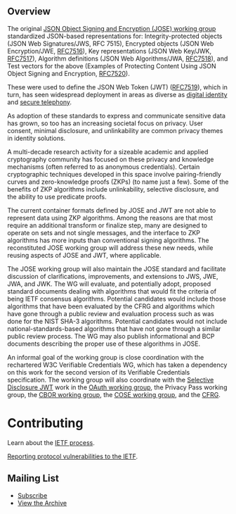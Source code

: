 ## Overview

The original [JSON Object Signing and Encryption (JOSE) working group](https://datatracker.ietf.org/doc/charter-ietf-jose/02/) standardized JSON-based representations for: Integrity-protected objects (JSON Web Signatures/JWS, RFC 7515), Encrypted objects (JSON Web Encryption/JWE, [RFC7516](https://datatracker.ietf.org/doc/rfc7516/)), Key representations (JSON Web Key/JWK, [RFC7517](https://datatracker.ietf.org/doc/rfc7517/)), Algorithm definitions (JSON Web Algorithms/JWA, [RFC7518](https://datatracker.ietf.org/doc/rfc7518/)), and Test vectors for the above (Examples of Protecting Content Using JSON Object Signing and Encryption, [RFC7520](https://datatracker.ietf.org/doc/rfc7520/)).

These were used to define the JSON Web Token (JWT) ([RFC7519](https://datatracker.ietf.org/doc/rfc7519/)), which in turn, has seen widespread deployment in areas as diverse as [digital identity](https://openid.net/connect/) and [secure telephony](https://www.ietf.org/blog/stir-action/).

As adoption of these standards to express and communicate sensitive data has grown, so too has an increasing societal focus on privacy. User consent, minimal disclosure, and unlinkability are common privacy themes in identity solutions.

A multi-decade research activity for a sizeable academic and applied cryptography community has focused on these privacy and knowledge mechanisms (often referred to as anonymous credentials). Certain cryptographic techniques developed in this space involve pairing-friendly curves and zero-knowledge proofs (ZKPs) (to name just a few). Some of the benefits of ZKP algorithms include unlinkability, selective disclosure, and the ability to use predicate proofs.

The current container formats defined by JOSE and JWT are not able to represent data using ZKP algorithms. Among the reasons are that most require an additional transform or finalize step, many are designed to operate on sets and not single messages, and the interface to ZKP algorithms has more inputs than conventional signing algorithms. The reconstituted JOSE working group will address these new needs, while reusing aspects of JOSE and JWT, where applicable.

The JOSE working group will also maintain the JOSE standard and facilitate discussion of clarifications, improvements, and extensions to JWS, JWE, JWA, and JWK. The WG will evaluate, and potentially adopt, proposed standard documents dealing with algorithms that would fit the criteria of being IETF consensus algorithms. Potential candidates would include those algorithms that have been evaluated by the CFRG and algorithms which have gone through a public review and evaluation process such as was done for the NIST SHA-3 algorithms. Potential candidates would not include national-standards-based algorithms that have not gone through a similar public review process. The WG may also publish informational and BCP documents describing the proper use of these algorithms in JOSE.

An informal goal of the working group is close coordination with the rechartered W3C Verifiable Credentials WG, which has taken a dependency on this work for the second version of its Verifiable Credentials specification. The working group will also coordinate with the [Selective Disclosure JWT](https://datatracker.ietf.org/doc/draft-ietf-oauth-selective-disclosure-jwt/) work in the [OAuth working group](https://datatracker.ietf.org/wg/oauth/about/), the Privacy Pass working group, the [CBOR working group](https://datatracker.ietf.org/wg/cbor/about/), the [COSE working group](https://datatracker.ietf.org/wg/cose/about/), and the [CFRG](https://datatracker.ietf.org/rg/cfrg/about/).

# Contributing

Learn about the [IETF process](https://www.ietf.org/process/process/).

[Reporting protocol vulnerabilities to the IETF](https://www.ietf.org/process/rfcs/vulnerabilities/).

## Mailing List

- [Subscribe](https://www.ietf.org/mailman/listinfo/jose)
- [View the Archive](https://mailarchive.ietf.org/arch/browse/jose/)
